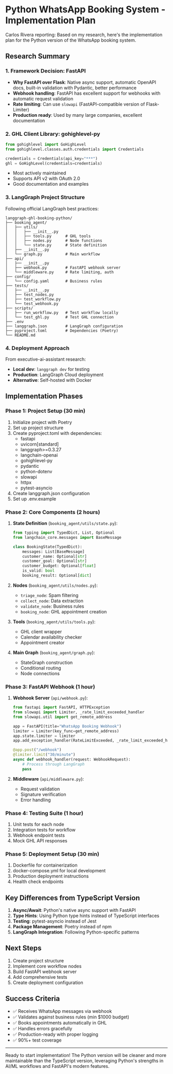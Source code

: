 # Python WhatsApp Booking System - Implementation Plan

Carlos Rivera reporting: Based on my research, here's the implementation plan for the Python version of the WhatsApp booking system.

## Research Summary

### 1. **Framework Decision: FastAPI**
- **Why FastAPI over Flask**: Native async support, automatic OpenAPI docs, built-in validation with Pydantic, better performance
- **Webhook handling**: FastAPI has excellent support for webhooks with automatic request validation
- **Rate limiting**: Can use `slowapi` (FastAPI-compatible version of Flask-Limiter)
- **Production ready**: Used by many large companies, excellent documentation

### 2. **GHL Client Library: gohighlevel-py**
```python
from gohighlevel import GoHighLevel
from gohighlevel.classes.auth.credentials import Credentials

credentials = Credentials(api_key="***")
ghl = GoHighLevel(credentials=credentials)
```
- Most actively maintained
- Supports API v2 with OAuth 2.0
- Good documentation and examples

### 3. **LangGraph Project Structure**
Following official LangGraph best practices:
```
langgraph-ghl-booking-python/
├── booking_agent/
│   ├── utils/
│   │   ├── __init__.py
│   │   ├── tools.py      # GHL tools
│   │   ├── nodes.py      # Node functions
│   │   └── state.py      # State definition
│   ├── __init__.py
│   └── graph.py          # Main workflow
├── api/
│   ├── __init__.py
│   ├── webhook.py        # FastAPI webhook server
│   └── middleware.py     # Rate limiting, auth
├── config/
│   └── config.yaml       # Business rules
├── tests/
│   ├── __init__.py
│   ├── test_nodes.py
│   ├── test_workflow.py
│   └── test_webhook.py
├── scripts/
│   ├── run_workflow.py   # Test workflow locally
│   └── test_ghl.py       # Test GHL connection
├── .env
├── langgraph.json        # LangGraph configuration
├── pyproject.toml        # Dependencies (Poetry)
└── README.md
```

### 4. **Deployment Approach**
From executive-ai-assistant research:
- **Local dev**: `langgraph dev` for testing
- **Production**: LangGraph Cloud deployment
- **Alternative**: Self-hosted with Docker

## Implementation Phases

### Phase 1: Project Setup (30 min)
1. Initialize project with Poetry
2. Set up project structure
3. Create pyproject.toml with dependencies:
   - fastapi
   - uvicorn[standard]
   - langgraph>=0.3.27
   - langchain-openai
   - gohighlevel-py
   - pydantic
   - python-dotenv
   - slowapi
   - httpx
   - pytest-asyncio
4. Create langgraph.json configuration
5. Set up .env.example

### Phase 2: Core Components (2 hours)
1. **State Definition** (`booking_agent/utils/state.py`):
   ```python
   from typing import TypedDict, List, Optional
   from langchain_core.messages import BaseMessage
   
   class BookingState(TypedDict):
       messages: List[BaseMessage]
       customer_name: Optional[str]
       customer_goal: Optional[str]
       customer_budget: Optional[float]
       is_valid: bool
       booking_result: Optional[dict]
   ```

2. **Nodes** (`booking_agent/utils/nodes.py`):
   - `triage_node`: Spam filtering
   - `collect_node`: Data extraction
   - `validate_node`: Business rules
   - `booking_node`: GHL appointment creation

3. **Tools** (`booking_agent/utils/tools.py`):
   - GHL client wrapper
   - Calendar availability checker
   - Appointment creator

4. **Main Graph** (`booking_agent/graph.py`):
   - StateGraph construction
   - Conditional routing
   - Node connections

### Phase 3: FastAPI Webhook (1 hour)
1. **Webhook Server** (`api/webhook.py`):
   ```python
   from fastapi import FastAPI, HTTPException
   from slowapi import Limiter, _rate_limit_exceeded_handler
   from slowapi.util import get_remote_address
   
   app = FastAPI(title="WhatsApp Booking Webhook")
   limiter = Limiter(key_func=get_remote_address)
   app.state.limiter = limiter
   app.add_exception_handler(RateLimitExceeded, _rate_limit_exceeded_handler)
   
   @app.post("/webhook")
   @limiter.limit("30/minute")
   async def webhook_handler(request: WebhookRequest):
       # Process through LangGraph
       pass
   ```

2. **Middleware** (`api/middleware.py`):
   - Request validation
   - Signature verification
   - Error handling

### Phase 4: Testing Suite (1 hour)
1. Unit tests for each node
2. Integration tests for workflow
3. Webhook endpoint tests
4. Mock GHL API responses

### Phase 5: Deployment Setup (30 min)
1. Dockerfile for containerization
2. docker-compose.yml for local development
3. Production deployment instructions
4. Health check endpoints

## Key Differences from TypeScript Version

1. **Async/Await**: Python's native async support with FastAPI
2. **Type Hints**: Using Python type hints instead of TypeScript interfaces
3. **Testing**: pytest-asyncio instead of Jest
4. **Package Management**: Poetry instead of npm
5. **LangGraph Integration**: Following Python-specific patterns

## Next Steps

1. Create project structure
2. Implement core workflow nodes
3. Build FastAPI webhook server
4. Add comprehensive tests
5. Create deployment configuration

## Success Criteria

- ✅ Receives WhatsApp messages via webhook
- ✅ Validates against business rules (min $1000 budget)
- ✅ Books appointments automatically in GHL
- ✅ Handles errors gracefully
- ✅ Production-ready with proper logging
- ✅ 90%+ test coverage

---

Ready to start implementation! The Python version will be cleaner and more maintainable than the TypeScript version, leveraging Python's strengths in AI/ML workflows and FastAPI's modern features.